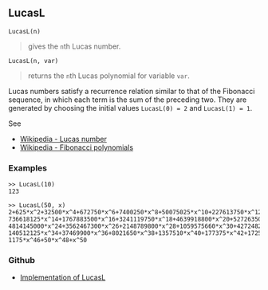 ## LucasL

```
LucasL(n)
```

> gives the `n`th Lucas number.

```
LucasL(n, var)
```

> returns the `n`th Lucas polynomial for variable `var`.

Lucas numbers satisfy a recurrence relation similar to that of the Fibonacci sequence, in which each term is the sum of the preceding two. They are generated by choosing the initial values `LucasL(0) = 2` and `LucasL(1) = 1`.

See
* [Wikipedia - Lucas number](https://en.wikipedia.org/wiki/Lucas_number)
* [Wikipedia - Fibonacci polynomials](https://en.wikipedia.org/wiki/Fibonacci_polynomials)

### Examples

```
>> LucasL(10)
123

>> LucasL(50, x) 
2+625*x^2+32500*x^4+672750*x^6+7400250*x^8+50075025*x^10+227613750*x^12+  
736618125*x^14+1767883500*x^16+3241119750*x^18+4639918800*x^20+5272635000*x^22+  
4814145000*x^24+3562467300*x^26+2148789800*x^28+1059575660*x^30+427248250*x^32+ 
140512125*x^34+37469900*x^36+8021650*x^38+1357510*x^40+177375*x^42+17250*x^44+ 
1175*x^46+50*x^48+x^50
```

### Github

* [Implementation of LucasL](https://github.com/axkr/symja_android_library/blob/master/symja_android_library/matheclipse-core/src/main/java/org/matheclipse/core/builtin/NumberTheory.java#L3115) 
